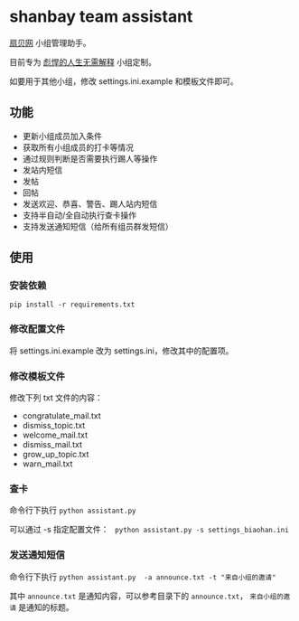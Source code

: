 # shanbay team assistant

[扇贝网](http://www.shanbay.com) 小组管理助手。

目前专为 [彪悍的人生无需解释](http://www.shanbay.com/team/detail/3352/) 小组定制。

如要用于其他小组，修改 settings.ini.example 和模板文件即可。


## 功能

* 更新小组成员加入条件
* 获取所有小组成员的打卡等情况
* 通过规则判断是否需要执行踢人等操作
* 发站内短信
* 发帖
* 回帖
* 发送欢迎、恭喜、警告、踢人站内短信
* 支持半自动/全自动执行查卡操作
* 支持发送通知短信（给所有组员群发短信）


## 使用

### 安装依赖
```pip install -r requirements.txt```

### 修改配置文件
将 settings.ini.example 改为 settings.ini，修改其中的配置项。

### 修改模板文件
修改下列 txt 文件的内容：

* congratulate\_mail.txt
* dismiss\_topic.txt
* welcome\_mail.txt
* dismiss\_mail.txt
* grow\_up\_topic.txt
* warn\_mail.txt

### 查卡
命令行下执行 ```python assistant.py```

可以通过 -s 指定配置文件： ``` python assistant.py -s settings_biaohan.ini```

### 发送通知短信
命令行下执行 ```python assistant.py  -a announce.txt -t "来自小组的邀请"```

其中 ```announce.txt``` 是通知内容，可以参考目录下的 ```announce.txt```， ```来自小组的邀请``` 是通知的标题。

